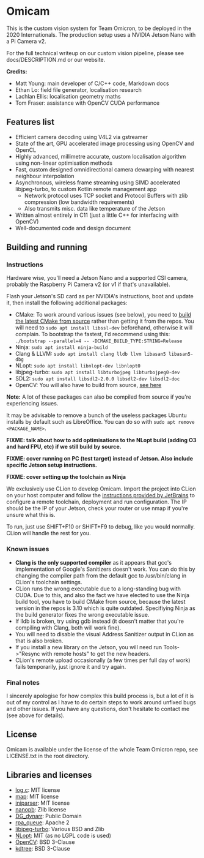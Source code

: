 # Omicam

This is the custom vision system for Team Omicron, to be deployed in the 2020 Internationals. 
The production setup uses a NVIDIA Jetson Nano with a Pi Camera v2.

For the full technical writeup on our custom vision pipeline, please see docs/DESCRIPTION.md or our website.

**Credits:**
- Matt Young: main developer of C/C++ code, Markdown docs
- Ethan Lo: field file generator, localisation research
- Lachlan Ellis: localisation geometry maths
- Tom Fraser: assistance with OpenCV CUDA performance

## Features list
- Efficient camera decoding using V4L2 via gstreamer
- State of the art, GPU accelerated image processing using OpenCV and OpenCL
- Highly advanced, millimetre accurate, custom localisation algorithm using non-linear optimisation methods
- Fast, custom designed omnidirectional camera dewarping with nearest neighbour interpolation
- Asynchronous, wireless frame streaming using SIMD accelerated libjpeg-turbo, to custom Kotlin remote management app
    - Network protocol uses TCP socket and Protocol Buffers with zlib compression (low bandwidth requirements)
    - Also transmits misc. data like temperature of the Jetson
- Written almost entirely in C11 (just a little C++ for interfacing with OpenCV)
- Well-documented code and design document

## Building and running
### Instructions
Hardware wise, you'll need a Jetson Nano and a supported CSI camera, probably the Raspberry Pi Camera v2 (or v1 if that's unavailable).

Flash your Jetson's SD card as per NVIDIA's instructions, boot and update it, then install the following additional packages:

- CMake: To work around various issues (see below), you need to [build the latest CMake from source](https://cmake.org/install/) rather
than getting it from the repos.
You will need to `sudo apt install libssl-dev` beforehand, otherwise it will complain. To bootstrap the fastest, I'd recommend using this: 
`./bootstrap --parallel=4 -- -DCMAKE_BUILD_TYPE:STRING=Release`
- Ninja: `sudo apt install ninja-build`
- Clang & LLVM: `sudo apt install clang lldb llvm libasan5 libasan5-dbg`
- NLopt: `sudo apt install libnlopt-dev libnlopt0`
- libjpeg-turbo: `sudo apt install libturbojpeg libturbojpeg0-dev`
- SDL2: `sudo apt install libsdl2-2.0.0 libsdl2-dev libsdl2-doc`
- OpenCV: You will also have to build from source, [see here](https://docs.opencv.org/master/d7/d9f/tutorial_linux_install.html)

**Note:** A lot of these packages can also be compiled from source if you're experiencing issues.

It may be advisable to remove a bunch of the useless packages Ubuntu installs by default such as LibreOffice. You can do
so with `sudo apt remove <PACKAGE_NAME>`.

**FIXME: talk about how to add optimisations to the NLopt build (adding O3 and hard FPU, etc) if we still build by source.**

**FIXME: cover running on PC (test target) instead of Jetson. Also include specific Jetson setup instructions.**

**FIXME: cover setting up the toolchain as Ninja**

We exclusively use CLion to develop Omicam. Import the project into CLion on your host computer and follow the 
[instructions provided by JetBrains](https://www.jetbrains.com/help/clion/remote-projects-support.html) to configure a 
remote toolchain, deployment and run configuration. The IP should be the IP of your Jetson, check your router or use nmap
if you're unsure what this is.

To run, just use SHIFT+F10 or SHIFT+F9 to debug, like you would normally. CLion will handle the rest for you. 

### Known issues
- **Clang is the only supported compiler** as it appears that gcc's implementation 
of Google's Sanitizers doesn't work. You can do this by changing the compiler path from the default gcc 
to /usr/bin/clang in CLion's toolchain settings.
- CLion runs the wrong executable due to a long-standing bug with CUDA. Due to this, and also the fact we have elected
to use the Ninja build tool, you have to build CMake from source, because the latest version in the repos is 3.10 which
is quite outdated. Specifiying Ninja as the build generator fixes the wrong executable issue.
- If lldb is broken, try using gdb instead (it doesn't matter that you're compiling with Clang, both will work fine).
- You will need to disable the visual Address Sanitizer output in CLion as that is also broken.
- If you install a new library on the Jetson, you will need run Tools->"Resync with remote hosts" to get the new headers.
- CLion's remote upload occasionally (a few times per full day of work) fails temporarily, just ignore it and try again.

### Final notes
I sincerely apologise for how complex this build process is, but a lot of it is out of my control as I have to do certain
steps to work around unfixed bugs and other issues. If you have any questions, don't hesitate to contact me (see above
for details).

## License
Omicam is available under the license of the whole Team Omicron repo, see LICENSE.txt in the root directory. 

## Libraries and licenses
- [log.c](https://github.com/rxi/log.c): MIT license
- [map](https://github.com/rxi/map): MIT license
- [iniparser](https://github.com/ndevilla/iniparser): MIT license
- [nanopb](https://github.com/nanopb/nanopb): Zlib license
- [DG_dynarr](https://github.com/DanielGibson/Snippets/blob/master/DG_dynarr.h): Public Domain
- [rpa_queue](https://github.com/chrismerck/rpa_queue): Apache 2
- [libjpeg-turbo](https://github.com/libjpeg-turbo/libjpeg-turbo): Various BSD and Zlib
- [NLopt](https://github.com/stevengj/nlopt): MIT (as no LGPL code is used)
- [OpenCV](https://opencv.org/): BSD 3-Clause
- [kdtree](https://github.com/jtsiomb/kdtree): BSD 3-Clause